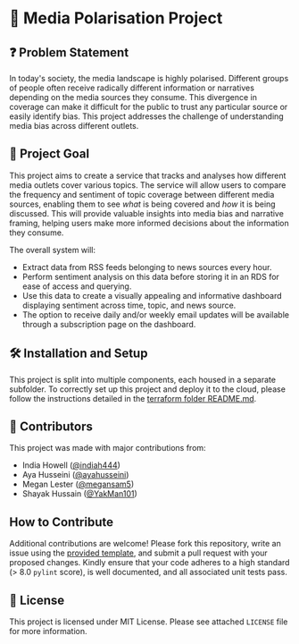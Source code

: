 # 📡 Media Polarisation Project

## ❓ Problem Statement

In today's society, the media landscape is highly polarised. Different groups of people often receive radically different information or narratives depending on the media sources they consume. This divergence in coverage can make it difficult for the public to trust any particular source or easily identify bias. This project addresses the challenge of understanding media bias across different outlets.

## 🎯 Project Goal

This project aims to create a service that tracks and analyses how different media outlets cover various topics. The service will allow users to compare the frequency and sentiment of topic coverage between different media sources, enabling them to see  _what_ is being covered and _how_ it is being discussed. This will provide valuable insights into media bias and narrative framing, helping users make more informed decisions about the information they consume.

The overall system will:

- Extract data from RSS feeds belonging to news sources every hour.
- Perform sentiment analysis on this data before storing it in an RDS for ease of access and querying.
- Use this data to create a visually appealing and informative dashboard displaying sentiment across time, topic, and news source.
- The option to receive daily and/or weekly email updates will be available through a subscription page on the dashboard.

## 🛠️ Installation and Setup

This project is split into multiple components, each housed in a separate subfolder. To correctly set up this project and deploy it to the cloud, please follow the instructions detailed in the [terraform folder README.md](./terraform/README.md).

## 👥 Contributors

This project was made with major contributions from:

- India Howell ([@indiah444](https://github.com/indiah444))
- Aya Husseini ([@ayahusseini](https://github.com/ayahusseini))
- Megan Lester ([@megansam5](https://github.com/megansam5))
- Shayak Hussain ([@YakMan101](https://github.com/YakMan101))

## How to Contribute 
Additional contributions are welcome! Please fork this repository, write an issue using the [provided template](.github/ISSUE_TEMPLATE/user-story-issue-template.md), and submit a pull request with your proposed changes. Kindly ensure that your code adheres to a high standard (> 8.0 `pylint` score), is well documented, and all associated unit tests pass.

## 📜 License

This project is licensed under MIT License. Please see attached `LICENSE` file for more information.